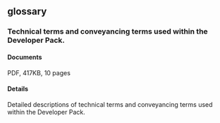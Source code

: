 ## glossary

### Technical terms and conveyancing terms used within the Developer Pack.

#### Documents


PDF, 417KB, 10 pages

#### Details
Detailed descriptions of technical terms and conveyancing terms used within the Developer Pack.
